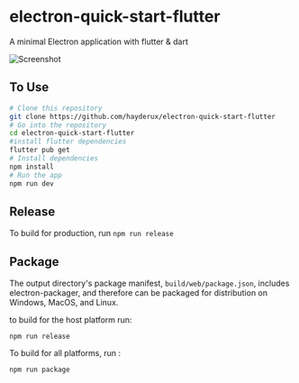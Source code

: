 # electron-quick-start-flutter
A minimal Electron application with flutter & dart

![Screenshot](screenshots/main.png)

## To Use

```bash
# Clone this repository
git clone https://github.com/hayderux/electron-quick-start-flutter
# Go into the repository
cd electron-quick-start-flutter
#install flutter dependencies
flutter pub get
# Install dependencies
npm install
# Run the app
npm run dev
```



 
## Release
To build for production, run `npm run release`


## Package
The output directory's package manifest, `build/web/package.json`, includes electron-packager, and therefore can be packaged for distribution on Windows, MacOS, and Linux.

to build for the host platform run:
``` 
npm run release
```
To build for all platforms, run :

``` 
npm run package
```
